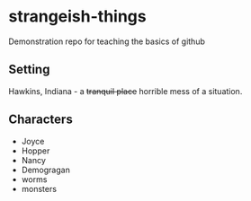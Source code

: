# strangeish-things
Demonstration repo for teaching the basics of github

## Setting
Hawkins, Indiana - a ~~tranquil place~~ horrible mess of a situation.

## Characters
* Joyce
* Hopper
* Nancy
* Demogragan
* worms
* monsters
